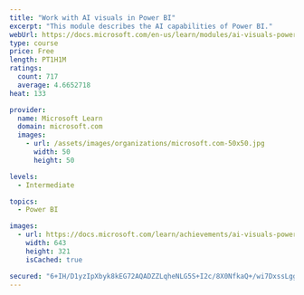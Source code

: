 ```yaml
---
title: "Work with AI visuals in Power BI"
excerpt: "This module describes the AI capabilities of Power BI."
webUrl: https://docs.microsoft.com/en-us/learn/modules/ai-visuals-power-bi/
type: course
price: Free
length: PT1H1M
ratings:
  count: 717
  average: 4.6652718
heat: 133

provider:
  name: Microsoft Learn
  domain: microsoft.com
  images:
    - url: /assets/images/organizations/microsoft.com-50x50.jpg
      width: 50
      height: 50

levels:
  - Intermediate

topics:
  - Power BI

images:
  - url: https://docs.microsoft.com/learn/achievements/ai-visuals-power-bi-social.png
    width: 643
    height: 321
    isCached: true

secured: "6+IH/D1yzIpXbyk8kEG72AQADZZLqheNLG5S+I2c/8X0NfkaQ+/wi7DxssLggHpCRhmyNWujGAT+0Wa0k/40ZUAisOcvQnaVbhxgwR3JW0PBt5lROhVS8DAXKFkEB+PaDIOClomgUmizMiU25nYC/wo87ukQ/ygedIaPIixKz7Yph1kiSAUp6STchgPejY35hL6jFWjctmQir0ENjOONTkhhhzC//YA1LmtvRMEgjNY+f8q1AZ1/Hl6vWfKjejrXd3TxcSFfjaijCufMXhkmrPCY2EQXPvQxWSqAg8pk5mTutbweUz6oFJSDcGhugDIPcDJF1WYah1FD9YDvULZk/VcxlT/Z7GN6y9zzhgBiUxPw6qQbzuWN7wjDVOKK8S2kSEEUNSbJ1eScJEuuxHssZupdIsSBx0YGlsmJyvg7e6k=;JR01Kpu11BTyAO4ZSoKaag=="
---
```


